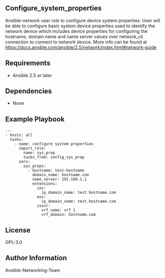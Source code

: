 Configure_system_properties
----------------------------

Ansible-network user role to configure device system properties. User will be able to configure basic system device properties used to identify the network device which includes device properties for configuring the hostname, domain name and name server values over network_cli connection to connect to network device. More info can be found at https://docs.ansible.com/ansible/2.5/network/index.html#network-guide

Requirements
------------

- Ansible 2.5 or later

Dependencies
------------
- None

Example Playbook
----------------

```
---
- hosts: all
  tasks:
    - name: configure system properties
      import_role:
        name: sys_prop
        tasks_from: config_sys_prop
      vars:
        sys_props:
          - hostname: test-hostname
            domain_name: hostname.com
            name_server: 192.168.1.1
            extensions:
              ios:
                ip_domain_name: test.hostname.com
              eos:
                ip_domain_name: test.hostname.com
              iosxr:
                vrf_name: vrf_1
                vrf_domain: hostname.com

```
License
-------

GPL-3.0

Author Information
------------------

Ansible-Networking-Team
